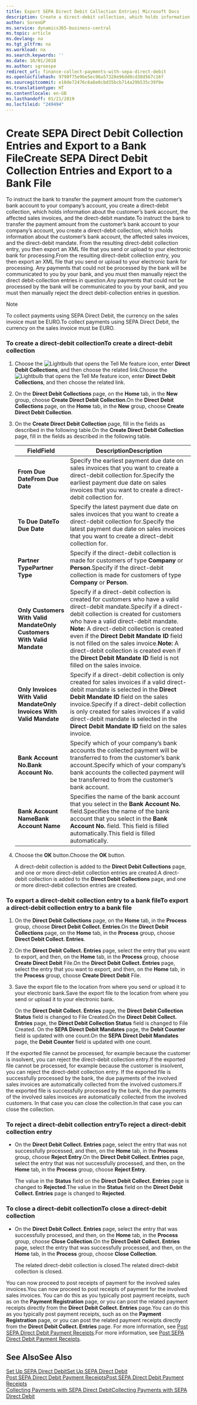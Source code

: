 ```yaml
---
title: Export SEPA Direct Debit Collection Entries| Microsoft Docs
description: Create a direct-debit collection, which holds information about the customer’s bank account, the affected sales invoices, and the direct-debit mandate.
author: SorenGP
ms.service: dynamics365-business-central
ms.topic: article
ms.devlang: na
ms.tgt_pltfrm: na
ms.workload: na
ms.search.keywords: ''
ms.date: 10/01/2018
ms.author: sgroespe
redirect_url: finance-collect-payments-with-sepa-direct-debit
ms.openlocfilehash: 9790f75e9be5ec96a57320e96dd0cd38d567c16f
ms.sourcegitcommit: e10de72476c6a6e0cbd35bcb714a29b535c39f0e
ms.translationtype: HT
ms.contentlocale: en-GB
ms.lasthandoff: 01/21/2019
ms.locfileid: "249494"
---
```

# <a name="create-sepa-direct-debit-collection-entries-and-export-to-a-bank-file"></a><span data-ttu-id="294e5-103">Create SEPA Direct Debit Collection Entries and Export to a Bank File</span><span class="sxs-lookup"><span data-stu-id="294e5-103">Create SEPA Direct Debit Collection Entries and Export to a Bank File</span></span>
<span data-ttu-id="294e5-104">To instruct the bank to transfer the payment amount from the customer’s bank account to your company’s account, you create a direct-debit collection, which holds information about the customer’s bank account, the affected sales invoices, and the direct-debit mandate.</span><span class="sxs-lookup"><span data-stu-id="294e5-104">To instruct the bank to transfer the payment amount from the customer’s bank account to your company’s account, you create a direct-debit collection, which holds information about the customer’s bank account, the affected sales invoices, and the direct-debit mandate.</span></span> <span data-ttu-id="294e5-105">From the resulting direct-debit collection entry, you then export an XML file that you send or upload to your electronic bank for processing.</span><span class="sxs-lookup"><span data-stu-id="294e5-105">From the resulting direct-debit collection entry, you then export an XML file that you send or upload to your electronic bank for processing.</span></span> <span data-ttu-id="294e5-106">Any payments that could not be processed by the bank will be communicated to you by your bank, and you must then manually reject the direct debit-collection entries in question.</span><span class="sxs-lookup"><span data-stu-id="294e5-106">Any payments that could not be processed by the bank will be communicated to you by your bank, and you must then manually reject the direct debit-collection entries in question.</span></span>  

> [!NOTE]  
>  <span data-ttu-id="294e5-107">To collect payments using SEPA Direct Debit, the currency on the sales invoice must be EURO.</span><span class="sxs-lookup"><span data-stu-id="294e5-107">To collect payments using SEPA Direct Debit, the currency on the sales invoice must be EURO.</span></span>  

### <a name="to-create-a-direct-debit-collection"></a><span data-ttu-id="294e5-108">To create a direct-debit collection</span><span class="sxs-lookup"><span data-stu-id="294e5-108">To create a direct-debit collection</span></span>  

1. <span data-ttu-id="294e5-109">Choose the ![Lightbulb that opens the Tell Me feature](media/ui-search/search_small.png "Tell me what you want to do") icon, enter **Direct Debit Collections**, and then choose the related link.</span><span class="sxs-lookup"><span data-stu-id="294e5-109">Choose the ![Lightbulb that opens the Tell Me feature](media/ui-search/search_small.png "Tell me what you want to do") icon, enter **Direct Debit Collections**, and then choose the related link.</span></span>  
2. <span data-ttu-id="294e5-110">On the **Direct Debit Collections** page, on the **Home** tab, in the **New** group, choose **Create Direct Debit Collection**.</span><span class="sxs-lookup"><span data-stu-id="294e5-110">On the **Direct Debit Collections** page, on the **Home** tab, in the **New** group, choose **Create Direct Debit Collection**.</span></span>  
3. <span data-ttu-id="294e5-111">On the **Create Direct Debit Collection** page, fill in the fields as described in the following table.</span><span class="sxs-lookup"><span data-stu-id="294e5-111">On the **Create Direct Debit Collection** page, fill in the fields as described in the following table.</span></span>  

    |<span data-ttu-id="294e5-112">Field</span><span class="sxs-lookup"><span data-stu-id="294e5-112">Field</span></span>|<span data-ttu-id="294e5-113">Description</span><span class="sxs-lookup"><span data-stu-id="294e5-113">Description</span></span>|  
    |---------------------------------|---------------------------------------|  
    |<span data-ttu-id="294e5-114">**From Due Date**</span><span class="sxs-lookup"><span data-stu-id="294e5-114">**From Due Date**</span></span>|<span data-ttu-id="294e5-115">Specify the earliest payment due date on sales invoices that you want to create a direct-debit collection for.</span><span class="sxs-lookup"><span data-stu-id="294e5-115">Specify the earliest payment due date on sales invoices that you want to create a direct-debit collection for.</span></span>|  
    |<span data-ttu-id="294e5-116">**To Due Date**</span><span class="sxs-lookup"><span data-stu-id="294e5-116">**To Due Date**</span></span>|<span data-ttu-id="294e5-117">Specify the latest payment due date on sales invoices that you want to create a direct-debit collection for.</span><span class="sxs-lookup"><span data-stu-id="294e5-117">Specify the latest payment due date on sales invoices that you want to create a direct-debit collection for.</span></span>|  
    |<span data-ttu-id="294e5-118">**Partner Type**</span><span class="sxs-lookup"><span data-stu-id="294e5-118">**Partner Type**</span></span>|<span data-ttu-id="294e5-119">Specify if the direct-debit collection is made for customers of type **Company** or **Person**.</span><span class="sxs-lookup"><span data-stu-id="294e5-119">Specify if the direct-debit collection is made for customers of type **Company** or **Person**.</span></span>|  
    |<span data-ttu-id="294e5-120">**Only Customers With Valid Mandate**</span><span class="sxs-lookup"><span data-stu-id="294e5-120">**Only Customers With Valid Mandate**</span></span>|<span data-ttu-id="294e5-121">Specify if a direct-debit collection is created for customers who have a valid direct-debit mandate.</span><span class="sxs-lookup"><span data-stu-id="294e5-121">Specify if a direct-debit collection is created for customers who have a valid direct-debit mandate.</span></span> <span data-ttu-id="294e5-122">**Note:**  A direct-debit collection is created even if the **Direct Debit Mandate ID** field is not filled on the sales invoice.</span><span class="sxs-lookup"><span data-stu-id="294e5-122">**Note:**  A direct-debit collection is created even if the **Direct Debit Mandate ID** field is not filled on the sales invoice.</span></span>|  
    |<span data-ttu-id="294e5-123">**Only Invoices With Valid Mandate**</span><span class="sxs-lookup"><span data-stu-id="294e5-123">**Only Invoices With Valid Mandate**</span></span>|<span data-ttu-id="294e5-124">Specify if a direct-debit collection is only created for sales invoices if a valid direct-debit mandate is selected in the **Direct Debit Mandate ID** field on the sales invoice.</span><span class="sxs-lookup"><span data-stu-id="294e5-124">Specify if a direct-debit collection is only created for sales invoices if a valid direct-debit mandate is selected in the **Direct Debit Mandate ID** field on the sales invoice.</span></span>|  
    |<span data-ttu-id="294e5-125">**Bank Account No.**</span><span class="sxs-lookup"><span data-stu-id="294e5-125">**Bank Account No.**</span></span>|<span data-ttu-id="294e5-126">Specify which of your company’s bank accounts the collected payment will be transferred to from the customer’s bank account.</span><span class="sxs-lookup"><span data-stu-id="294e5-126">Specify which of your company’s bank accounts the collected payment will be transferred to from the customer’s bank account.</span></span>|  
    |<span data-ttu-id="294e5-127">**Bank Account Name**</span><span class="sxs-lookup"><span data-stu-id="294e5-127">**Bank Account Name**</span></span>|<span data-ttu-id="294e5-128">Specifies the name of the bank account that you select in the **Bank Account No.** field.</span><span class="sxs-lookup"><span data-stu-id="294e5-128">Specifies the name of the bank account that you select in the **Bank Account No.** field.</span></span> <span data-ttu-id="294e5-129">This field is filled automatically.</span><span class="sxs-lookup"><span data-stu-id="294e5-129">This field is filled automatically.</span></span>|  

4. <span data-ttu-id="294e5-130">Choose the **OK** button.</span><span class="sxs-lookup"><span data-stu-id="294e5-130">Choose the **OK** button.</span></span>  

     <span data-ttu-id="294e5-131">A direct-debit collection is added to the **Direct Debit Collections** page, and one or more direct-debit collection entries are created.</span><span class="sxs-lookup"><span data-stu-id="294e5-131">A direct-debit collection is added to the **Direct Debit Collections** page, and one or more direct-debit collection entries are created.</span></span>  

### <a name="to-export-a-direct-debit-collection-entry-to-a-bank-file"></a><span data-ttu-id="294e5-132">To export a direct-debit collection entry to a bank file</span><span class="sxs-lookup"><span data-stu-id="294e5-132">To export a direct-debit collection entry to a bank file</span></span>  
1. <span data-ttu-id="294e5-133">On the **Direct Debit Collections** page, on the **Home** tab, in the **Process** group, choose **Direct Debit Collect. Entries**.</span><span class="sxs-lookup"><span data-stu-id="294e5-133">On the **Direct Debit Collections** page, on the **Home** tab, in the **Process** group, choose **Direct Debit Collect. Entries**.</span></span>  
2. <span data-ttu-id="294e5-134">On the **Direct Debit Collect. Entries** page, select the entry that you want to export, and then, on the **Home** tab, in the **Process** group, choose **Create Direct Debit** File.</span><span class="sxs-lookup"><span data-stu-id="294e5-134">On the **Direct Debit Collect. Entries** page, select the entry that you want to export, and then, on the **Home** tab, in the **Process** group, choose **Create Direct Debit** File.</span></span>  
3. <span data-ttu-id="294e5-135">Save the export file to the location from where you send or upload it to your electronic bank.</span><span class="sxs-lookup"><span data-stu-id="294e5-135">Save the export file to the location from where you send or upload it to your electronic bank.</span></span>  

     <span data-ttu-id="294e5-136">On the **Direct Debit Collect. Entries** page, the **Direct Debit Collection Status** field is changed to File Created.</span><span class="sxs-lookup"><span data-stu-id="294e5-136">On the **Direct Debit Collect. Entries** page, the **Direct Debit Collection Status** field is changed to File Created.</span></span> <span data-ttu-id="294e5-137">On the **SEPA Direct Debit Mandates** page, the **Debit Counter** field is updated with one count.</span><span class="sxs-lookup"><span data-stu-id="294e5-137">On the **SEPA Direct Debit Mandates** page, the **Debit Counter** field is updated with one count.</span></span>  

<span data-ttu-id="294e5-138">If the exported file cannot be processed, for example because the customer is insolvent, you can reject the direct-debit collection entry.</span><span class="sxs-lookup"><span data-stu-id="294e5-138">If the exported file cannot be processed, for example because the customer is insolvent, you can reject the direct-debit collection entry.</span></span> <span data-ttu-id="294e5-139">If the exported file is successfully processed by the bank, the due payments of the involved sales invoices are automatically collected from the involved customers.</span><span class="sxs-lookup"><span data-stu-id="294e5-139">If the exported file is successfully processed by the bank, the due payments of the involved sales invoices are automatically collected from the involved customers.</span></span> <span data-ttu-id="294e5-140">In that case you can close the collection.</span><span class="sxs-lookup"><span data-stu-id="294e5-140">In that case you can close the collection.</span></span>  

### <a name="to-reject-a-direct-debit-collection-entry"></a><span data-ttu-id="294e5-141">To reject a direct-debit collection entry</span><span class="sxs-lookup"><span data-stu-id="294e5-141">To reject a direct-debit collection entry</span></span>  

* <span data-ttu-id="294e5-142">On the **Direct Debit Collect. Entries** page, select the entry that was not successfully processed, and then, on the **Home** tab, in the **Process** group, choose **Reject Entry**.</span><span class="sxs-lookup"><span data-stu-id="294e5-142">On the **Direct Debit Collect. Entries** page, select the entry that was not successfully processed, and then, on the **Home** tab, in the **Process** group, choose **Reject Entry**.</span></span>  

     <span data-ttu-id="294e5-143">The value in the **Status** field on the **Direct Debit Collect. Entries** page is changed to **Rejected**.</span><span class="sxs-lookup"><span data-stu-id="294e5-143">The value in the **Status** field on the **Direct Debit Collect. Entries** page is changed to **Rejected**.</span></span>  

### <a name="to-close-a-direct-debit-collection"></a><span data-ttu-id="294e5-144">To close a direct-debit collection</span><span class="sxs-lookup"><span data-stu-id="294e5-144">To close a direct-debit collection</span></span>  
*  <span data-ttu-id="294e5-145">On the **Direct Debit Collect. Entries** page, select the entry that was successfully processed, and then, on the **Home** tab, in the **Process** group, choose **Close Collection**.</span><span class="sxs-lookup"><span data-stu-id="294e5-145">On the **Direct Debit Collect. Entries** page, select the entry that was successfully processed, and then, on the **Home** tab, in the **Process** group, choose **Close Collection**.</span></span>  

     <span data-ttu-id="294e5-146">The related direct-debit collection is closed.</span><span class="sxs-lookup"><span data-stu-id="294e5-146">The related direct-debit collection is closed.</span></span>  

<span data-ttu-id="294e5-147">You can now proceed to post receipts of payment for the involved sales invoices.</span><span class="sxs-lookup"><span data-stu-id="294e5-147">You can now proceed to post receipts of payment for the involved sales invoices.</span></span> <span data-ttu-id="294e5-148">You can do this as you typically post payment receipts, such as on the **Payment Registration** page, or you can post the related payment receipts directly from the **Direct Debit Collect. Entries** page.</span><span class="sxs-lookup"><span data-stu-id="294e5-148">You can do this as you typically post payment receipts, such as on the **Payment Registration** page, or you can post the related payment receipts directly from the **Direct Debit Collect. Entries** page.</span></span> <span data-ttu-id="294e5-149">For more information, see [Post SEPA Direct Debit Payment Receipts](finance-how-to-post-sepa-direct-debit-payment-receipts.md).</span><span class="sxs-lookup"><span data-stu-id="294e5-149">For more information, see [Post SEPA Direct Debit Payment Receipts](finance-how-to-post-sepa-direct-debit-payment-receipts.md).</span></span>  

## <a name="see-also"></a><span data-ttu-id="294e5-150">See Also</span><span class="sxs-lookup"><span data-stu-id="294e5-150">See Also</span></span>  
[<span data-ttu-id="294e5-151">Set Up SEPA Direct Debit</span><span class="sxs-lookup"><span data-stu-id="294e5-151">Set Up SEPA Direct Debit</span></span>](finance-how-to-set-up-sepa-direct-debit.md)  
[<span data-ttu-id="294e5-152">Post SEPA Direct Debit Payment Receipts</span><span class="sxs-lookup"><span data-stu-id="294e5-152">Post SEPA Direct Debit Payment Receipts</span></span>](finance-how-to-post-sepa-direct-debit-payment-receipts.md)  
[<span data-ttu-id="294e5-153">Collecting Payments with SEPA Direct Debit</span><span class="sxs-lookup"><span data-stu-id="294e5-153">Collecting Payments with SEPA Direct Debit</span></span>](finance-collect-payments-with-sepa-direct-debit.md)  

